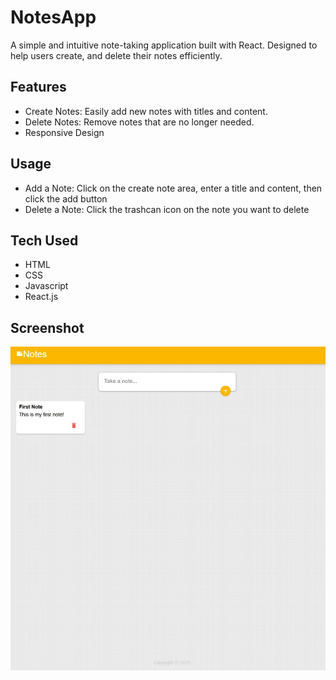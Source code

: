 <h1>NotesApp</h1>

<p>A simple and intuitive note-taking application built with React. Designed to help users create, and delete their notes efficiently.</p>

<h2>Features</h2>
  <ul>
    <li>Create Notes: Easily add new notes with titles and content.</li>
    <li>Delete Notes: Remove notes that are no longer needed.</li>
    <li>Responsive Design</li>
  </ul>

<h2>Usage</h2>
  <ul>
    <li>Add a Note: Click on the create note area, enter a title and content, then click the add button</li>
    <li>Delete a Note: Click the trashcan icon on the note you want to delete</li>
  </ul>

<h2>Tech Used</h2>
  <ul>
    <li>HTML</li>
    <li>CSS</li>
    <li>Javascript</li>
    <li>React.js</li>
  </ul>


<h2>Screenshot</h2>
<img src="https://github.com/patricktrahan/NotesApp/blob/main/media/notesappscreenshot001.jpg">
